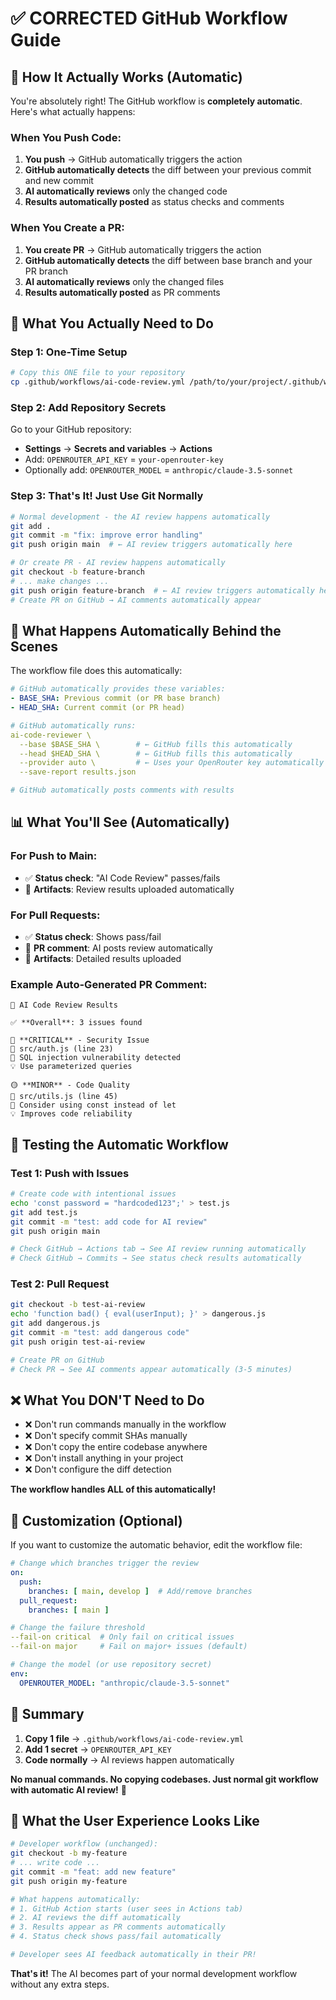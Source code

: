 # ✅ CORRECTED GitHub Workflow Guide

## 🎯 **How It Actually Works (Automatic)**

You're absolutely right! The GitHub workflow is **completely automatic**. Here's what actually happens:

### **When You Push Code:**
1. **You push** → GitHub automatically triggers the action
2. **GitHub automatically detects** the diff between your previous commit and new commit
3. **AI automatically reviews** only the changed code
4. **Results automatically posted** as status checks and comments

### **When You Create a PR:**
1. **You create PR** → GitHub automatically triggers the action
2. **GitHub automatically detects** the diff between base branch and your PR branch
3. **AI automatically reviews** only the changed files
4. **Results automatically posted** as PR comments

## 🚀 **What You Actually Need to Do**

### **Step 1: One-Time Setup**
```bash
# Copy this ONE file to your repository
cp .github/workflows/ai-code-review.yml /path/to/your/project/.github/workflows/
```

### **Step 2: Add Repository Secrets**
Go to your GitHub repository:
- **Settings** → **Secrets and variables** → **Actions**
- Add: `OPENROUTER_API_KEY` = `your-openrouter-key`
- Optionally add: `OPENROUTER_MODEL` = `anthropic/claude-3.5-sonnet`

### **Step 3: That's It! Just Use Git Normally**
```bash
# Normal development - the AI review happens automatically
git add .
git commit -m "fix: improve error handling"
git push origin main  # ← AI review triggers automatically here

# Or create PR - AI review happens automatically
git checkout -b feature-branch
# ... make changes ...
git push origin feature-branch  # ← AI review triggers automatically here
# Create PR on GitHub → AI comments automatically appear
```

## 🤖 **What Happens Automatically Behind the Scenes**

The workflow file does this automatically:

```yaml
# GitHub automatically provides these variables:
- BASE_SHA: Previous commit (or PR base branch)
- HEAD_SHA: Current commit (or PR head)

# GitHub automatically runs:
ai-code-reviewer \
  --base $BASE_SHA \        # ← GitHub fills this automatically
  --head $HEAD_SHA \        # ← GitHub fills this automatically
  --provider auto \         # ← Uses your OpenRouter key automatically
  --save-report results.json

# GitHub automatically posts comments with results
```

## 📊 **What You'll See (Automatically)**

### **For Push to Main:**
- ✅ **Status check**: "AI Code Review" passes/fails
- 📄 **Artifacts**: Review results uploaded automatically

### **For Pull Requests:**
- ✅ **Status check**: Shows pass/fail
- 💬 **PR comment**: AI posts review automatically
- 📄 **Artifacts**: Detailed results uploaded

### **Example Auto-Generated PR Comment:**
```
🤖 AI Code Review Results

✅ **Overall**: 3 issues found

🔴 **CRITICAL** - Security Issue
📄 src/auth.js (line 23)
💬 SQL injection vulnerability detected
💡 Use parameterized queries

🟡 **MINOR** - Code Quality
📄 src/utils.js (line 45)
💬 Consider using const instead of let
💡 Improves code reliability
```

## 🧪 **Testing the Automatic Workflow**

### **Test 1: Push with Issues**
```bash
# Create code with intentional issues
echo 'const password = "hardcoded123";' > test.js
git add test.js
git commit -m "test: add code for AI review"
git push origin main

# Check GitHub → Actions tab → See AI review running automatically
# Check GitHub → Commits → See status check results automatically
```

### **Test 2: Pull Request**
```bash
git checkout -b test-ai-review
echo 'function bad() { eval(userInput); }' > dangerous.js
git add dangerous.js
git commit -m "test: add dangerous code"
git push origin test-ai-review

# Create PR on GitHub
# Check PR → See AI comments appear automatically (3-5 minutes)
```

## ❌ **What You DON'T Need to Do**

- ❌ Don't run commands manually in the workflow
- ❌ Don't specify commit SHAs manually
- ❌ Don't copy the entire codebase anywhere
- ❌ Don't install anything in your project
- ❌ Don't configure the diff detection

**The workflow handles ALL of this automatically!**

## 🔧 **Customization (Optional)**

If you want to customize the automatic behavior, edit the workflow file:

```yaml
# Change which branches trigger the review
on:
  push:
    branches: [ main, develop ]  # Add/remove branches
  pull_request:
    branches: [ main ]

# Change the failure threshold
--fail-on critical  # Only fail on critical issues
--fail-on major     # Fail on major+ issues (default)

# Change the model (or use repository secret)
env:
  OPENROUTER_MODEL: "anthropic/claude-3.5-sonnet"
```

## 🎯 **Summary**

1. **Copy 1 file** → `.github/workflows/ai-code-review.yml`
2. **Add 1 secret** → `OPENROUTER_API_KEY`
3. **Code normally** → AI reviews happen automatically

**No manual commands. No copying codebases. Just normal git workflow with automatic AI review!** 🚀

## 🐙 **What the User Experience Looks Like**

```bash
# Developer workflow (unchanged):
git checkout -b my-feature
# ... write code ...
git commit -m "feat: add new feature"
git push origin my-feature

# What happens automatically:
# 1. GitHub Action starts (user sees in Actions tab)
# 2. AI reviews the diff automatically
# 3. Results appear as PR comments automatically
# 4. Status check shows pass/fail automatically

# Developer sees AI feedback automatically in their PR!
```

**That's it!** The AI becomes part of your normal development workflow without any extra steps.